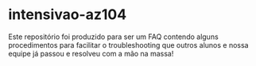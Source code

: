 # intensivao-az104
Este repositório foi produzido para ser um FAQ contendo alguns procedimentos para facilitar o troubleshooting que outros alunos e nossa equipe já passou e resolveu com a mão na massa!
